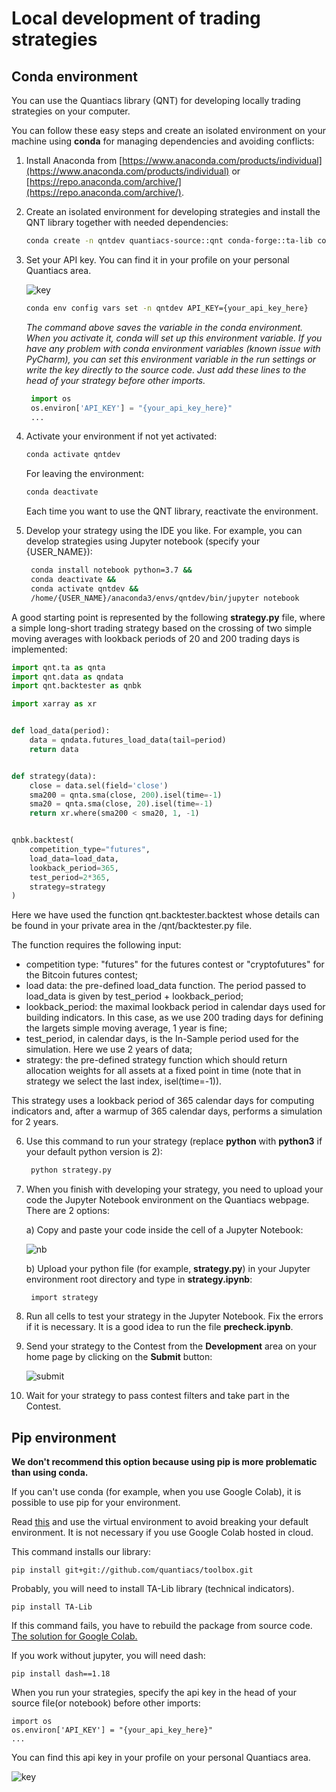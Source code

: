 # Local development of trading strategies

## Conda environment
You can use the Quantiacs library (QNT) for developing locally trading strategies on your computer.

You can follow these easy steps and create an isolated environment on your machine using **conda** for managing
dependencies and avoiding conflicts:

1. Install Anaconda from [https://www.anaconda.com/products/individual](https://www.anaconda.com/products/individual)
   or [https://repo.anaconda.com/archive/](https://repo.anaconda.com/archive/).
2. Create an isolated environment for developing strategies and install the QNT library together with needed
   dependencies:
    ```bash
    conda create -n qntdev quantiacs-source::qnt conda-forge::ta-lib conda-forge::dash==1.18 python==3.7
    ```
3. Set your API key. You can find it in your profile on your personal Quantiacs area.

   ![key](./pictures/key.png)

    ```bash
    conda env config vars set -n qntdev API_KEY={your_api_key_here}
    ```
    *The command above saves the variable in the conda environment. When you activate it, conda will set up this environment variable. If you have any problem with conda environment variables (known issue with PyCharm), you can set this environment variable in the run settings or write the key directly to the source code. Just add these lines to the head of your strategy before other imports.*
   ```python
    import os
    os.environ['API_KEY'] = "{your_api_key_here}"
    ...
    ```

4. Activate your environment if not yet activated:
   ```bash
   conda activate qntdev
   ```
   For leaving the environment:
   ```bash
   conda deactivate
   ```
   Each time you want to use the QNT library, reactivate the environment.


5. Develop your strategy using the IDE you like. For example, you can develop strategies using Jupyter notebook (specify your {USER_NAME}):
     ```bash
      conda install notebook python=3.7 &&
      conda deactivate && 
      conda activate qntdev && 
      /home/{USER_NAME}/anaconda3/envs/qntdev/bin/jupyter notebook
      ```

A good starting point is represented by the following **strategy.py** file, where a simple long-short trading strategy
based on the crossing of two simple moving averages with lookback periods of 20 and 200 trading days is implemented:

   ```python
   import qnt.ta as qnta
   import qnt.data as qndata
   import qnt.backtester as qnbk
   
   import xarray as xr
   
   
   def load_data(period):
       data = qndata.futures_load_data(tail=period)
       return data
   
   
   def strategy(data):
       close = data.sel(field='close')
       sma200 = qnta.sma(close, 200).isel(time=-1)
       sma20 = qnta.sma(close, 20).isel(time=-1)
       return xr.where(sma200 < sma20, 1, -1)
   
   
   qnbk.backtest(
       competition_type="futures",
       load_data=load_data,
       lookback_period=365,
       test_period=2*365,
       strategy=strategy
   )
   ```

Here we have used the function qnt.backtester.backtest whose details can be found in your private area in the
/qnt/backtester.py file.

The function requires the following input:

* competition type: "futures" for the futures contest or "cryptofutures" for the Bitcoin futures contest;
* load data: the pre-defined load_data function. The period passed to load_data is given by test_period +
  lookback_period;
* lookback_period: the maximal lookback period in calendar days used for building indicators. In this case, as we use
  200 trading days for defining the largets simple moving average, 1 year is fine;
* test_period, in calendar days, is the In-Sample period used for the simulation. Here we use 2 years of data;
* strategy: the pre-defined strategy function which should return allocation weights for all assets at a fixed point in
  time (note that in strategy we select the last index, isel(time=-1)).

This strategy uses a lookback period of 365 calendar days for computing indicators and, after a warmup of 365 calendar
days, performs a simulation for 2 years.

6. Use this command to run your strategy (replace **python** with **python3** if your default python version is 2):
   ```bash
    python strategy.py
   ```

7. When you finish with developing your strategy, you need to upload your code the Jupyter Notebook environment on the
   Quantiacs webpage. There are 2 options:

   a) Copy and paste your code inside the cell of a Jupyter Notebook:

   ![nb](./pictures/notebook.png)

   b) Upload your python file (for example, **strategy.py**) in your Jupyter environment root directory and type in 
   **strategy.ipynb**:

        import strategy

8. Run all cells to test your strategy in the Jupyter Notebook. Fix the errors if it is necessary. It is a good idea to
   run the file **precheck.ipynb**.

9. Send your strategy to the Contest from the **Development** area on your home page by clicking on the **Submit**
   button:

   ![submit](./pictures/submit.png)


10. Wait for your strategy to pass contest filters and take part in the Contest.

## Pip environment

**We don't recommend this option
because using pip is more problematic than using conda.**

If you can't use conda (for example, when you use Google Colab), it is possible to use pip for your environment.

Read [this](https://packaging.python.org/guides/installing-using-pip-and-virtual-environments/)
and use the virtual environment to avoid breaking your default environment.
It is not necessary if you use Google Colab hosted in cloud. 

This command installs our library:
```
pip install git+git://github.com/quantiacs/toolbox.git
```

Probably, you will need to install TA-Lib library (technical indicators).
```
pip install TA-Lib
```
If this command fails, you have to rebuild the package from source code.
[The solution for Google Colab.](https://stackoverflow.com/a/49660479)

If you work without jupyter, you will need dash:
```
pip install dash==1.18
```

When you run your strategies, specify the api key in the head of your source file(or notebook)
before other imports:
```
import os
os.environ['API_KEY'] = "{your_api_key_here}"
...
```

You can find this api key in your profile on your personal Quantiacs area.

![key](./pictures/key.png)
